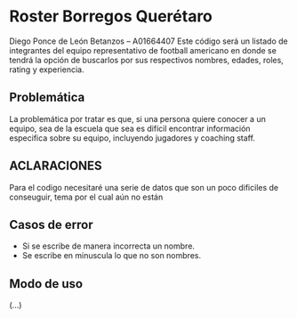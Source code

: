 # Roster Borregos Querétaro
Diego Ponce de León Betanzos – A01664407
Este código será un listado de integrantes del equipo representativo de football americano en donde se tendrá la opción de buscarlos por sus respectivos nombres, edades, roles, rating y experiencia.

## Problemática 
La problemática por tratar es que, si una persona quiere conocer a un equipo, sea de la escuela que sea es difícil encontrar información especifica sobre su equipo, incluyendo jugadores y coaching staff.

## ACLARACIONES 
Para el codigo necesitaré una serie de datos que son un poco dificiles de conseuguir, tema por el cual aún no están 

## Casos de error
- Si se escribe de manera incorrecta un nombre.
- Se escribe en minuscula lo que no son nombres.

## Modo de uso
(...)

